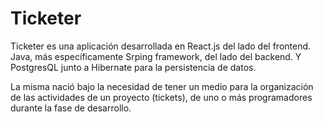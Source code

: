 # Ticketer

Ticketer es una aplicación desarrollada en React.js del lado del frontend. Java, más específicamente Srping framework, del lado del backend. Y PostgresQL junto a Hibernate para la persistencia de datos.

La misma nació bajo la necesidad de tener un medio para la organización de las actividades de un proyecto (tickets), de uno o más programadores durante la fase de desarrollo.